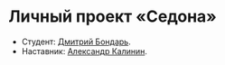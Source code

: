 # Личный проект «Седона»

* Студент: [Дмитрий Бондарь](https://up.htmlacademy.ru/htmlcss/32/user/1834277).
* Наставник: [Александр Калинин](https://htmlacademy.ru/profile/id918955).
